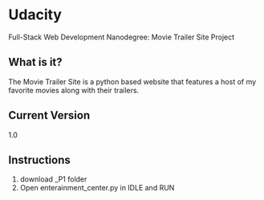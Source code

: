 # Udacity 

Full-Stack Web Development Nanodegree: Movie Trailer Site Project

What is it?
------------

The Movie Trailer Site is a python based website that features a host of my favorite movies along with their trailers.

Current Version
-----------
1.0  

Instructions
-------------
1. download _P1 folder
2. Open enterainment_center.py in IDLE and RUN
